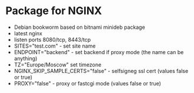 <!--- app-name: NGINX -->

# Package for NGINX

* Debian bookworm based on bitnami minideb package
* latest nginx
* listen ports 8080/tcp, 8443/tcp
* SITES="test.com" - set site name
* ENDPOINT="backend" - set backend if proxy mode (the name can be anything)
* TZ="Europe/Moscow" set timezone
* NGINX_SKIP_SAMPLE_CERTS="false" - selfsigneg ssl cert (values false or true)
* PROXY="false" - proxy or fastcgi mode (values false or true)
